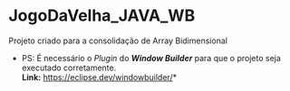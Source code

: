 # JogoDaVelha_JAVA_WB
Projeto criado para a consolidação de Array Bidimensional 
- PS: É necessário o *Plugin* do ***Window Builder*** para que o projeto seja executado corretamente.
  <br />
**Link:** https://eclipse.dev/windowbuilder/*
